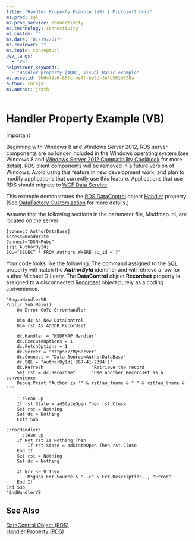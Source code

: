 ```yaml
---
title: "Handler Property Example (VB) | Microsoft Docs"
ms.prod: sql
ms.prod_service: connectivity
ms.technology: connectivity
ms.custom: ""
ms.date: "01/19/2017"
ms.reviewer: ""
ms.topic: conceptual
dev_langs: 
  - "VB"
helpviewer_keywords: 
  - "Handler property [ADO], Visual Basic example"
ms.assetid: 9664f9a6-65fc-4e7f-be3d-3e4b501b558a
author: rothja
ms.author: jroth
---
```

# Handler Property Example (VB)
> [!IMPORTANT]
>  Beginning with Windows 8 and Windows Server 2012, RDS server components are no longer included in the Windows operating system (see Windows 8 and [Windows Server 2012 Compatibility Cookbook](https://www.microsoft.com/download/details.aspx?id=27416) for more detail). RDS client components will be removed in a future version of Windows. Avoid using this feature in new development work, and plan to modify applications that currently use this feature. Applications that use RDS should migrate to [WCF Data Service](https://go.microsoft.com/fwlink/?LinkId=199565).  
  
 This example demonstrates the [RDS DataControl](../../../ado/reference/rds-api/datacontrol-object-rds.md) object [Handler](../../../ado/reference/rds-api/handler-property-rds.md) property. (See [DataFactory Customization](../../../ado/guide/remote-data-service/datafactory-customization.md) for more details.)  
  
 Assume that the following sections in the parameter file, Msdfmap.ini, are located on the server:  
  
```  
[connect AuthorDataBase]  
Access=ReadWrite  
Connect="DSN=Pubs"  
[sql AuthorById]  
SQL="SELECT * FROM Authors WHERE au_id = ?"  
```  
  
 Your code looks like the following. The command assigned to the [SQL](../../../ado/reference/rds-api/sql-property.md) property will match the ***AuthorById*** identifier and will retrieve a row for author Michael O'Leary. The **DataControl** object **Recordset** property is assigned to a disconnected [Recordset](../../../ado/reference/ado-api/recordset-object-ado.md) object purely as a coding convenience.  
  
```  
'BeginHandlerVB  
Public Sub Main()  
    On Error GoTo ErrorHandler  
  
    Dim dc As New DataControl  
    Dim rst As ADODB.Recordset  
  
    dc.Handler = "MSDFMAP.Handler"  
    dc.ExecuteOptions = 1  
    dc.FetchOptions = 1  
    dc.Server = "https://MyServer"  
    dc.Connect = "Data Source=AuthorDataBase"  
    dc.SQL = "AuthorById('267-41-2394')"  
    dc.Refresh                  'Retrieve the record  
    Set rst = dc.Recordset      'Use another Recordset as a convenience  
    Debug.Print "Author is '" & rst!au_fname & " " & rst!au_lname & "'"  
  
    ' clean up  
    If rst.State = adStateOpen Then rst.Close  
    Set rst = Nothing  
    Set dc = Nothing  
    Exit Sub  
  
ErrorHandler:  
    ' clean up  
    If Not rst Is Nothing Then  
        If rst.State = adStateOpen Then rst.Close  
    End If  
    Set rst = Nothing  
    Set dc = Nothing  
  
    If Err <> 0 Then  
        MsgBox Err.Source & "-->" & Err.Description, , "Error"  
    End If  
End Sub  
'EndHandlerVB  
```  
  
## See Also  
 [DataControl Object (RDS)](../../../ado/reference/rds-api/datacontrol-object-rds.md)   
 [Handler Property (RDS)](../../../ado/reference/rds-api/handler-property-rds.md)


